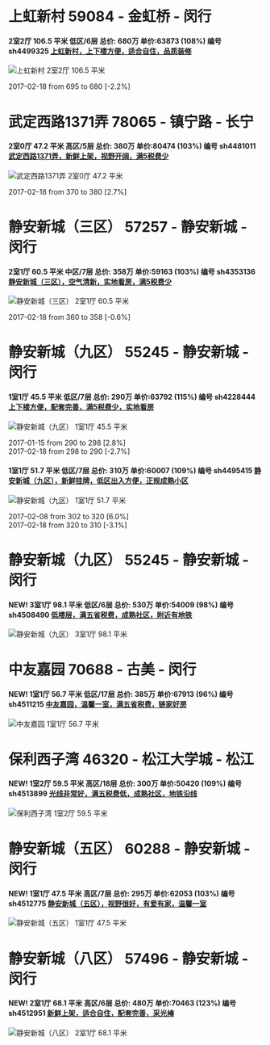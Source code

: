 # 上虹新村 59084 - 金虹桥 - 闵行

#### 2室2厅 106.5 平米 低区/6层 总价: 680万 单价:63873 (108%) 编号 sh4499325 [上虹新村，上下楼方便，适合自住，品质装修](https://href.li/?http://sh.lianjia.com/ershoufang/sh4499325.html)

![上虹新村 2室2厅 106.5 平米](http://cdn1.dooioo.com/fetch/vp/fy/gi/20160724/5b49a313-ae9d-4066-9a17-381b09c49caf.jpg_200x150.jpg)

2017-02-18 from 695 to 680 [-2.2%]

    


# 武定西路1371弄 78065 - 镇宁路 - 长宁

#### 2室0厅 47.2 平米 高区/5层 总价: 380万 单价:80474 (103%) 编号 sh4481011 [武定西路1371弄，新鲜上架，视野开阔，满5税费少](https://href.li/?http://sh.lianjia.com/ershoufang/sh4481011.html)

![武定西路1371弄 2室0厅 47.2 平米](http://cdn1.dooioo.com/fetch/vp/fy/gi/20170111/3706925b-a9e2-44f8-8185-0c9c8af2cbbb.jpg_200x150.jpg)

2017-02-18 from 370 to 380 [2.7%]

    


# 静安新城（三区） 57257 - 静安新城 - 闵行

#### 2室1厅 60.5 平米 中区/7层 总价: 358万 单价:59163 (103%) 编号 sh4353136 [静安新城（三区），空气清新，实地看房，满5税费少](https://href.li/?http://sh.lianjia.com/ershoufang/sh4353136.html)

![静安新城（三区） 2室1厅 60.5 平米](http://cdn1.dooioo.com/fetch/vp/fy/gi/2014/0328/CC4D2E60CE054C1F9FC25CF9E5555198.jpg_200x150.jpg)

2017-02-18 from 360 to 358 [-0.6%]

    


# 静安新城（九区） 55245 - 静安新城 - 闵行

#### 1室1厅 45.5 平米 低区/7层 总价: 290万 单价:63792 (115%) 编号 sh4228444 [上下楼方便，配套完善，满5税费少，实地看房](https://href.li/?http://sh.lianjia.com/ershoufang/sh4228444.html)

![静安新城（九区） 1室1厅 45.5 平米](http://cdn1.dooioo.com/fetch/vp/fy/gi/20161014/3134aff2-48f0-45dd-a21f-acfc6be9b6bb.jpg_200x150.jpg)

2017-01-15 from 290 to 298 [2.8%]<br />2017-02-18 from 298 to 290 [-2.7%]

    
#### 1室1厅 51.7 平米 低区/7层 总价: 310万 单价:60007 (109%) 编号 sh4495415 [静安新城（九区），新鲜挂牌，低区出入方便，正规成熟小区](https://href.li/?http://sh.lianjia.com/ershoufang/sh4495415.html)

![静安新城（九区） 1室1厅 51.7 平米](http://cdn1.dooioo.com/fetch/vp/fy/gi/20170204/eafbbe8c-61a7-4a96-ba58-c318b819dc0e.jpg_200x150.jpg)

2017-02-08 from 302 to 320 [6.0%]<br />2017-02-18 from 320 to 310 [-3.1%]

    


# 静安新城（九区） 55245 - 静安新城 - 闵行

#### NEW! 3室1厅 98.1 平米 低区/6层 总价: 530万 单价:54009 (98%) 编号 sh4508490 [低楼层，满五省税费，成熟社区，附近有地铁](https://href.li/?http://sh.lianjia.com/ershoufang/sh4508490.html)

![静安新城（九区） 3室1厅 98.1 平米](http://cdn1.dooioo.com/fetch/vp/fy/gi/20170214/2c008601-7517-4d7d-801d-7ca074f2838f.jpg_200x150.jpg)

    


# 中友嘉园 70688 - 古美 - 闵行

#### NEW! 1室1厅 56.7 平米 低区/17层 总价: 385万 单价:67913 (96%) 编号 sh4511215 [中友嘉园，温馨一室，满五省税费，链家好房](https://href.li/?http://sh.lianjia.com/ershoufang/sh4511215.html)

![中友嘉园 1室1厅 56.7 平米](http://cdn7.dooioo.com/static/img/new-version/default_block.png)

    


# 保利西子湾 46320 - 松江大学城 - 松江

#### NEW! 1室2厅 59.5 平米 高区/18层 总价: 300万 单价:50420 (109%) 编号 sh4513899 [光线非常好，满五税费低，成熟社区，地铁沿线](https://href.li/?http://sh.lianjia.com/ershoufang/sh4513899.html)

![保利西子湾 1室2厅 59.5 平米](http://cdn1.dooioo.com/fetch/vp/fy/gi/20160301/e663abb3-7225-407b-875b-739fa8336607.jpg_200x150.jpg)

    


# 静安新城（五区） 60288 - 静安新城 - 闵行

#### NEW! 1室1厅 47.5 平米 高区/7层 总价: 295万 单价:62053 (103%) 编号 sh4512775 [静安新城（五区），视野很好，有爱有家，温馨一室](https://href.li/?http://sh.lianjia.com/ershoufang/sh4512775.html)

![静安新城（五区） 1室1厅 47.5 平米](http://cdn1.dooioo.com/fetch/vp/fy/gi/20161022/9dcfe8e6-c54b-47b7-93e7-171a4487b931.jpg_200x150.jpg)

    


# 静安新城（八区） 57496 - 静安新城 - 闵行

#### NEW! 2室1厅 68.1 平米 高区/6层 总价: 480万 单价:70463 (123%) 编号 sh4512951 [新鲜上架，适合自住，配套完善，采光棒](https://href.li/?http://sh.lianjia.com/ershoufang/sh4512951.html)

![静安新城（八区） 2室1厅 68.1 平米](http://cdn1.dooioo.com/fetch/vp/fy/gi/20140816/de62b081-f650-46f2-8573-f550028f497e.jpg_200x150.jpg)

    


